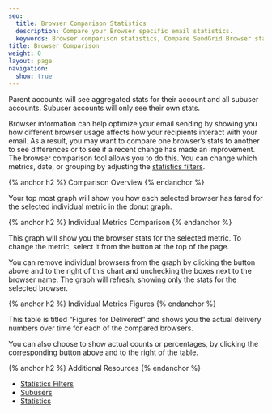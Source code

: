 ```yaml
---
seo:
  title: Browser Comparison Statistics
  description: Compare your Browser specific email statistics.
  keywords: Browser comparison statistics, Compare SendGrid Browser statistics
title: Browser Comparison
weight: 0
layout: page
navigation:
  show: true
---
```



<call-out>

Parent accounts will see aggregated stats for their account and all subuser accounts. Subuser accounts will only see their own stats.

</call-out>


Browser information can help optimize your email sending by showing you how different browser usage affects how your recipients interact with your email. As a result, you may want to compare one browser’s stats to another to see differences or to see if a recent change has made an improvement. The browser comparison tool allows you to do this. You can change which metrics, date, or grouping by adjusting the [statistics filters]({{root_url}}/help-support/analytics-and-reporting/stats-overview.html#-Statistics-Filters).

{% anchor h2 %}
Comparison Overview
{% endanchor %}

Your top most graph will show you how each selected browser has fared for the selected individual metric in the donut graph.

{% anchor h2 %}
Individual Metrics Comparison
{% endanchor %}

This graph will show you the browser stats for the selected metric. To change the metric, select it from the button at the top of the page.

You can remove individual browsers from the graph by clicking the button above and to the right of this chart and unchecking the boxes next to the browser name. The graph will refresh, showing only the stats for the selected browser.

{% anchor h2 %}
Individual Metrics Figures
{% endanchor %}

This table is titled “Figures for Delivered” and shows you the actual delivery numbers over time for each of the compared browsers.

You can also choose to show actual counts or percentages, by clicking the corresponding button above and to the right of the table.

{% anchor h2 %}
Additional Resources
{% endanchor %}

- [Statistics Filters]({{root_url}}/help-support/analytics-and-reporting/stats-overview.html#-Statistics-Filters)
- [Subusers]({{root_url}}/help-support/analytics-and-reporting/subuser.html)
- [Statistics]({{root_url}}/help-support/analytics-and-reporting/stats-overview.html)
